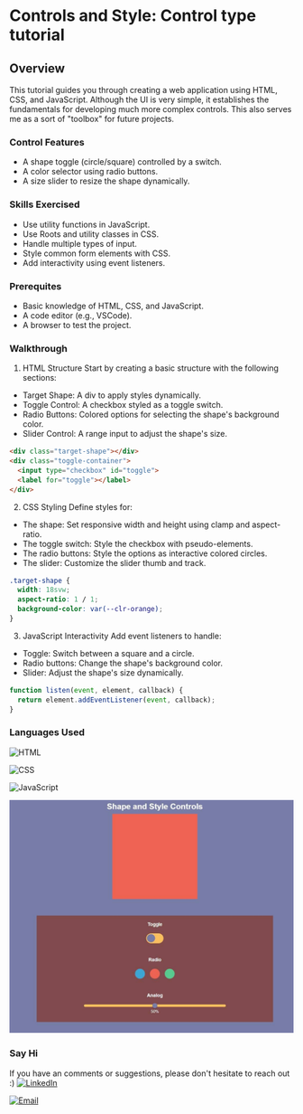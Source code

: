 # Controls and Style: Control type tutorial
## Overview  
This tutorial guides you through creating a web application using HTML, CSS, and JavaScript. Although the UI is very simple, it establishes the fundamentals for developing much more complex controls. This also serves me as a sort of "toolbox" for future projects. 
### Control Features
- A shape toggle (circle/square) controlled by a switch.
- A color selector using radio buttons.
- A size slider to resize the shape dynamically.

### Skills Exercised
- Use utility functions in JavaScript.
- Use Roots and utility classes in CSS. 
- Handle multiple types of input. 
- Style common form elements with CSS.
- Add interactivity using event listeners.

### Prerequites 
- Basic knowledge of HTML, CSS, and JavaScript.
- A code editor (e.g., VSCode).
- A browser to test the project.  
### Walkthrough
1. HTML Structure
Start by creating a basic structure with the following sections:

- Target Shape: A div to apply styles dynamically.
- Toggle Control: A checkbox styled as a toggle switch.
- Radio Buttons: Colored options for selecting the shape's background color.
- Slider Control: A range input to adjust the shape's size.  
```html
<div class="target-shape"></div>
<div class="toggle-container">
  <input type="checkbox" id="toggle">
  <label for="toggle"></label>
</div>
```
2. CSS Styling
Define styles for:

- The shape: Set responsive width and height using clamp and aspect-ratio.
- The toggle switch: Style the checkbox with pseudo-elements.
- The radio buttons: Style the options as interactive colored circles.
- The slider: Customize the slider thumb and track.
```css
.target-shape {
  width: 18svw;
  aspect-ratio: 1 / 1;
  background-color: var(--clr-orange);
}
```
3. JavaScript Interactivity
Add event listeners to handle:

- Toggle: Switch between a square and a circle.
- Radio buttons: Change the shape's background color.
- Slider: Adjust the shape's size dynamically.
```js
function listen(event, element, callback) {
  return element.addEventListener(event, callback);
}
```
### Languages Used 
![HTML](https://img.shields.io/badge/WEB-HTML-%2391D5E8?style=for-the-badge&logo=html5&logoColor=white&labelColor=grey)

![CSS](https://img.shields.io/badge/WEB-CSS-%2391D5E8?style=for-the-badge&logo=css3&logoColor=white&labelColor=grey)

![JavaScript](https://img.shields.io/badge/CODE-JAVASCRIPT-%2391D5E8?style=for-the-badge&logo=javascript&logoColor=white&labelColor=grey)

![Shape Control Example](./src/img/screenshot.jpg)

### Say Hi
If you have an comments or suggestions, please don't hesitate to reach out :)
[![LinkedIn](https://img.shields.io/badge/LinkedIn-0077B5?style=for-the-badge&logo=linkedin&logoColor=&labelColor=grey)](https://linkedin.com/in/dave-sommerville-2abb50326)


[![Email](https://img.shields.io/badge/Email-dave.r.sommerville%40gmail.com-%23FF6F61?style=for-the-badge&logo=gmail&logoColor=white)](mailto:dave.r.sommerville@gmail.com)

